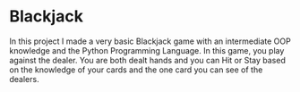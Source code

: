 # Blackjack
In this project I made a very basic Blackjack game with an intermediate OOP knowledge and the Python Programming Language.
In this game, you play against the dealer. You are both dealt hands and you can Hit or Stay based on the knowledge of your cards and the one card you can see of the dealers. 

